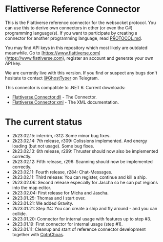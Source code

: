 # Flattiverse Reference Connector

This is the Flattiverse reference connector for the websocket protocol. You can use this to derive own connectors in other (or even the C#) programming language(s). If you want to participate by creating a connector for another programming language, read [PROTOCOL.md](PROTOCOL.md).

You may find API keys in this repository which most likely are outdated meanwhile. Go to [https://www.flattiverse.com](https://www.flattiverse.com), register an account and generate your own API key.

We are currently live with this version. If you find or suspect any bugs don't hesitate to contact [@GhostTyper](https://t.me/GhostTyper) on Telegram.

This connector is compatible to .NET 6. Current downloads:

* [Flattiverse.Connector.dll](Flattiverse.Connector.dll) - The Connector.
* [Flattiverse.Connector.xml](Flattiverse.Connector.xml) - The XML documentation.

# The current status

* 2k23.02.15: interrim, r312: Some minor bug fixes.
* 2k23.02.14: 7th release, r309: Colissions implemented. And energy loading (but not usage). Some bug fixes.
* 2k23.02.13: 6th release, r299: Thruster should now also be implemented correctly.
* 2k23.02.12: Fifth release, r296: Scanning should now be implemented correctly.
* 2k23.02.11: Fourth release, r284: Chat-Messages.
* 2k23.02.11: Third release: You can register, continue and kill a ship.
* 2k23.02.06: Second release especially for Jascha so he can put regions into the map editor.
* 2k23.02.04: First release for Micha and Jascha.
* 2k23.01.25: Thomas and I start over.
* 2k23.01.21: We added Gravity.
* 2k23.01.21: Step #4: You can create a ship and fly around - and you can collide.
* 2k23.01.20: Connector for internal usage with features up to step #3.
* 2k23.01.19: First connector for internal usage (step #1).
* 2k23.01.11: Cleanup and start of reference connector development together with [CptnChoas](https://www.github.com/CptnChoas).
